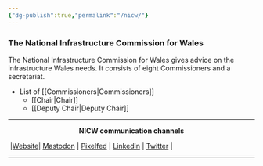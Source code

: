 ```yaml
---
{"dg-publish":true,"permalink":"/nicw/"}
---
```



### The National Infrastructure Commission for Wales
The National Infrastructure Commission for Wales gives advice on the infrastructure Wales needs. It consists of eight Commissioners and a secretariat.

- List of [[Commissioners\|Commissioners]]
	- [[Chair\|Chair]]
	- [[Deputy Chair\|Deputy Chair]]


***
<p style="text-align: center;font-weight:bold";>NICW communication channels</p>

󠁧 |[Website](https://nationalinfrastructurecommission.wales)| [Mastodon](https://toot.wales/@NICW) | [Pixelfed](https://pix.toot.wales/NICW) | [Linkedin](https://www.linkedin.com/company/26268509/) | [Twitter](https://twitter.com/InfraCommCymru) |
***

